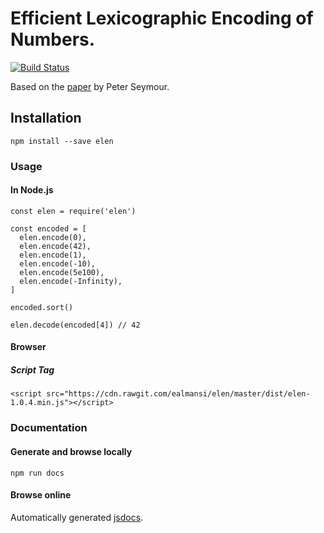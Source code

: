 # Efficient Lexicographic Encoding of Numbers.

[![Build Status](https://travis-ci.org/ealmansi/elen.svg?branch=master)](https://travis-ci.com/ealmansi/elen)

Based on the [paper](https://github.com/ealmansi/elen/blob/master/resources/elen.pdf) by Peter Seymour.

## Installation

`npm install --save elen`

### Usage

#### In Node.js

```
const elen = require('elen')

const encoded = [
  elen.encode(0),
  elen.encode(42),
  elen.encode(1),
  elen.encode(-10),
  elen.encode(5e100),
  elen.encode(-Infinity),
]

encoded.sort()

elen.decode(encoded[4]) // 42
```

#### Browser

##### Script Tag

```
<script src="https://cdn.rawgit.com/ealmansi/elen/master/dist/elen-1.0.4.min.js"></script>
```

### Documentation

#### Generate and browse locally

```
npm run docs
```

#### Browse online

Automatically generated [jsdocs](https://cdn.rawgit.com/ealmansi/elen/master/docs/global.html#encode).
